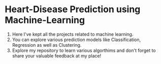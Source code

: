 # Heart-Disease Prediction using Machine-Learning
1. Here I've kept all the projects related to machine learning.
2. You can explore various prediction models like Classification, Regression as well as Clustering.
3. Explore my repository to learn various algorthims and don't forget to share your valuable feedback at my place!
